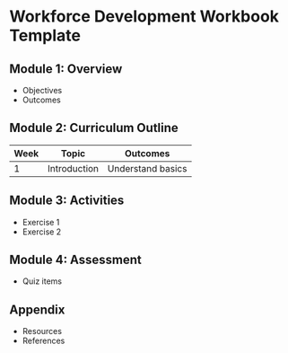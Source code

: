 # Workforce Development Workbook Template

## Module 1: Overview
- Objectives
- Outcomes

## Module 2: Curriculum Outline
| Week | Topic | Outcomes |
|------|-------|----------|
| 1 | Introduction | Understand basics |

## Module 3: Activities
- Exercise 1
- Exercise 2

## Module 4: Assessment
- Quiz items

## Appendix
- Resources
- References

